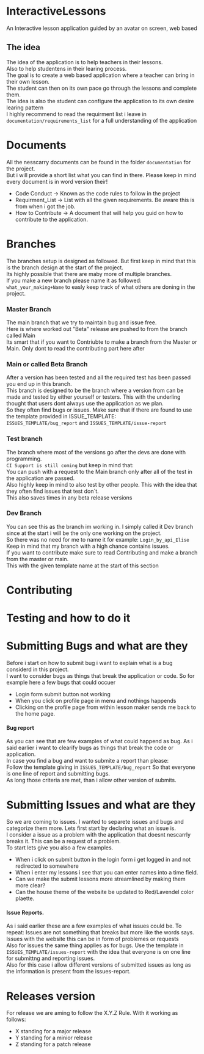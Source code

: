 # InteractiveLessons
An Interactive lesson application guided by an avatar on screen, web based 

## The idea
The idea of the application is to help teachers in their lessons.    
Also to help studentens in their learing process.  
The goal is to create a web based application where a teacher can bring in their own lesson.  
The student can then on its own pace go through the lessons and complete them.  
The idea is also the student can configure the application to its own desire learing pattern  
I highly recommend to read the requirment list i leave in `documentation/requirements_list` for a full understanding of the application  

# Documents  
All the nesscarry documents can be found in the folder `documentation` for the project.  
But i will provide a short list what you can find in there. Please keep in mind every document is in word version their!  
 - Code Conduct -> Known as the code rules to follow in the project  
 - Requirment_List -> List with all the given requirements. Be aware this is from when i got the job.  
 - How to Contribute -> A document that will help you guid on how to contribute to the application.  
 
# Branches  
The branches setup is designed as followed. But first keep in mind that this is the branch design at the start of the project.  
Its highly possible that there are maby more of multiple branches.  
If you make a new branch please name it as followed: `what_your_making+Name` to easly keep track of what others are doning in the project.  
### Master Branch  
The main branch that we try to maintain bug and issue free.  
Here is where worked out "Beta" release are pushed to from the branch called Main  
Its smart that if you want to Contriubte to make a branch from the Master or Main. Only dont to read the contributing part here after  
### Main or called Beta Branch  
After a version has been tested and all the required test has been passed you end up in this branch.  
This branch is designed to be the branch where a version from can be made and tested by either yourself or testers.
This with the underling thought that users dont always use the application as we plan.  
So they often find bugs or issues. Make sure that if there are found to use the template provided in ISSUE_TEMPLATE:  
`ISSUES_TEMPLATE/bug_report` and `ISSUES_TEMPLATE/issue-report`  
### Test branch 
The branch where most of the versions go after the devs are done with programming.  
`CI Support is still coming` but keep in mind that:  
You can push with a request to the Main branch only after all of the test in the application are passed.  
Also highly keep in mind to also test by other people. This with the idea that they often find issues that test don`t.  
This also saves times in any beta release versions  
### Dev Branch  
You can see this as the branch im working in. I simply called it Dev branch since at the start i will be the only one working on the project.  
So there was no need for me to name it for example: `Login_by_api_Elise`  
Keep in mind that my branch with a high chance contains issues.  
If you want to contribute make sure to read Contributing and make a branch from the master or main.  
This with the given template name at the start of this section  
# Contributing  
# Testing and how to do it 
# Submitting Bugs and what are they  
Before i start on how to submit bug i want to explain what is a bug considerd in this project.  
I want to consider bugs as things that break the application or code. So for example here a few bugs that could occuer  
 - Login form submit button not working  
 - When you click on profile page in menu and nothings happends  
 - Clicking on the profile page from within lesson maker sends me back to the home page.  
 #### Bug report  
 As you can see that are few examples of what could happend as bug. As i said earlier i want to clearify bugs as things that break the code or application.  
 In case you find a bug and want to submite a report than please:  
 Follow the template giving in `ISSUES_TEMPLATE/bug_report` So that everyone is one line of report and submitting bugs.  
 As long those criteria are met, than i allow other version of submits. 
# Submitting Issues and what are they  
So we are coming to issues. I wanted to separete issues and bugs and categorize them more. Lets first start by declaring what an issue is.  
I consider a issue as a problem with the application that doesnt nescarrly breaks it. This can be a request of a problem.  
To start lets give you also a few examples.  
 - When i click on submit button in the login form i get logged in and not redirected to somewhere  
 - When i enter my lessons i see that you can enter names into a time field.  
 - Can we make the submit lessons more streamlined by making them more clear?  
 - Can the house theme of the website be updated to Red/Lavendel color plaette.  
#### Issue Reports.
As i said earlier these are a few examples of what issues could be. To repeat: Issues are not something that breaks but more like the words says.  
Issues with the website this can be in form of problemes or requests  
Also for issues the same thing applies as for bugs. Use the template in `ISSUES_TEMPLATE/issues-report` with the idea that everyone is on one line for submittng and reporting issues.  
Also for this case i allow different versions of submitted issues as long as the information is present from the issues-report.  
# Releases version  
For release we are aming to follow the X.Y.Z Rule. With it working as follows:  
 - X standing for a major release  
 - Y standing for a minior release  
 - Z standing for a patch release  
